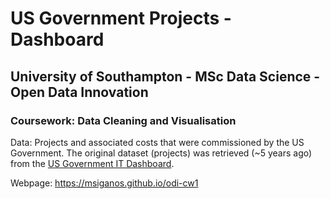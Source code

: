 # US Government Projects - Dashboard
## University of Southampton - MSc Data Science - Open Data Innovation
### Coursework: Data Cleaning and Visualisation

Data: Projects and associated costs that were commissioned by the US Government.
The original dataset (projects) was retrieved (~5 years ago) from the [US Government IT Dashboard](https://www.itdashboard.gov).

Webpage: https://msiganos.github.io/odi-cw1
